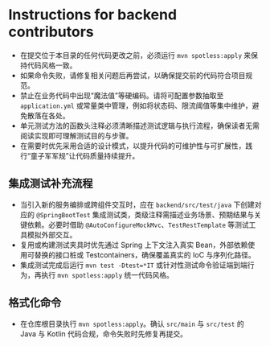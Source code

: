 # Instructions for backend contributors

<!-- test -->

- 在提交位于本目录的任何代码更改之前，必须运行 `mvn spotless:apply` 来保持代码风格一致。
- 如果命令失败，请修复相关问题后再尝试，以确保提交前的代码符合项目规范。
- 禁止在业务代码中出现“魔法值”等硬编码。请将可配置参数抽取至 `application.yml` 或常量类中管理，例如将状态码、限流阈值等集中维护，避免散落在各处。
- 单元测试方法的函数头注释必须清晰描述测试逻辑与执行流程，确保读者无需阅读实现即可理解测试目的与步骤。
- 在需要时优先采用合适的设计模式，以提升代码的可维护性与可扩展性，践行“童子军军规”让代码质量持续提升。

## 集成测试补充流程

- 当引入新的服务编排或跨组件交互时，应在 `backend/src/test/java` 下创建对应的 `@SpringBootTest` 集成测试类，类级注释需描述业务场景、预期结果与关键依赖。必要时借助 `@AutoConfigureMockMvc`、`TestRestTemplate` 等测试工具模拟外部交互。
- 复用或构建测试夹具时优先通过 Spring 上下文注入真实 Bean，外部依赖使用可替换的接口桩或 Testcontainers，确保覆盖真实的 IoC 与序列化路径。
- 集成测试完成后运行 `mvn test -Dtest=*IT` 或针对性测试命令验证端到端行为，再执行 `mvn spotless:apply` 统一代码风格。

## 格式化命令

- 在仓库根目录执行 `mvn spotless:apply`。确认 `src/main` 与 `src/test` 的 Java 与 Kotlin 代码合规，命令失败时先修复再提交。
